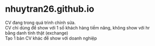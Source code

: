 # nhuytran26.github.io
CV đang trong quá trình chỉnh sửa. <br>
CV chỉ dùng để show với 1 số khách hàng tiềm năng, không show với hr bằng danh tính thật (exchange) <br>
Tạo 1 bản CV khác để show với doanh nghiệp
